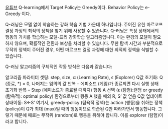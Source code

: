 [유튜브](https://youtu.be/k0VoyCZjbMY?si=1YITsY12m0_LYrIC)
Q-learning에서 
Target Policy는 Greedy이다.
Behavior Policy는 e-Greedy 이다.

Q-러닝은 모델 없이 학습하는 강화 학습 기법 가운데 하나입니다. 주어진 유한 마르코프 결정 과정의 최적의 정책을 찾기 위해 사용할 수 있습니다. Q-러닝은 특정 상태에서의 행동의 가치를 학습하는 모델-프리 강화학습 알고리즘입니다. 이는 환경의 모델이 필요하지 않으며, 확률적인 전환과 보상을 처리할 수 있습니다. 무한 탐색 시간과 부분적으로 무작위 정책이 주어진 경우, 어떤 마르코프 결정 과정에 대한 최적의 정책을 식별할 수 있습니다.

Q-러닝 알고리즘의 구체적인 작동 방식은 다음과 같습니다:

알고리즘 파라미터 셋팅: step, size, α (Learning Rate), ϵ (Explorer)
Q값 초기화: Q (종료, *) = 0, 나머지는 임의의 값
반복 – 에피소드 (게임)가 종료되면 다시 실행
상태 초기화
반복 – Step (에피소드가 종료될 때까지)
행동 A 선택 (ϵ (탐험):랜덤 or greedy (탐욕적): optimal policy)
환경으로부터 행동 A 했을 때의 R, S’ 값 얻음
Q값 업데이트
상태이동: S<-S’
여기서, greedy-policy (탐욕적 정책)는 action (행동)을 취하는 정책 (policy)이 Q가 최대 (max)일 때의 행동이므로 학습된 Q만 따라가면서 행동합니다. 그렇기 때문에 때로는 무작위 (random)로 행동을 취해야 합니다. 이를 explorer (탐험)이라고 합니다.